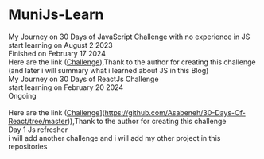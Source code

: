 # MuniJs-Learn
My Journey on 30 Days of JavaScript Challenge with no experience in JS
<br>
start learning on August 2 2023
<br>
Finished on February 17 2024
<br>
Here are the link ([Challenge](https://github.com/Asabeneh/30-Days-Of-JavaScript)),Thank to the author for creating this challenge
<br>
(and later i will summary what i learned about JS in this Blog)
<br>
My Journey on 30 Days of ReactJs Challenge 
<br>
start learning on February 20 2024
<br>
Ongoing
<br>
<br>
Here are the link ([Challenge](https://github.com/Asabeneh/30-Days-Of-JavaScript)](https://github.com/Asabeneh/30-Days-Of-React/tree/master)),Thank to the author for creating this challenge
<br>
Day 1 Js refresher
<br>
i will add another challenge and i will add my other project in this repositories
